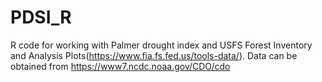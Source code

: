 # PDSI_R
R code for working with Palmer drought index and USFS Forest Inventory and Analysis Plots(https://www.fia.fs.fed.us/tools-data/).
Data can be obtained from https://www7.ncdc.noaa.gov/CDO/cdo
